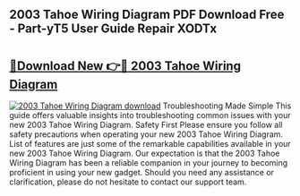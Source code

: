 ## 2003 Tahoe Wiring Diagram PDF Download Free - Part-yT5 User Guide Repair XODTx

# <h2><a href="http://dfsvr4a.blite.top/?on=2003+Tahoe+Wiring+Diagram">🔗Download New 👉🔴 2003 Tahoe Wiring Diagram</a></h2>

[![2003 Tahoe Wiring Diagram download](https://i.imgur.com/lujVjoI.png)](http://dfsvr4a.blite.top/?on=2003+Tahoe+Wiring+Diagram)
Troubleshooting Made Simple This guide offers valuable insights into troubleshooting common issues with your new 2003 Tahoe Wiring Diagram. Safety First Please ensure you follow all safety precautions when operating your new 2003 Tahoe Wiring Diagram. List of features are just some of the remarkable capabilities available in your new 2003 Tahoe Wiring Diagram. Our expectation is that the 2003 Tahoe Wiring Diagram has been a reliable companion in your journey to becoming proficient in using your new gadget. Should you need any assistance or clarification, please do not hesitate to contact our support team.
